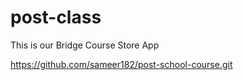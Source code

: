# post-class
This is our Bridge Course Store App

https://github.com/sameer182/post-school-course.git
